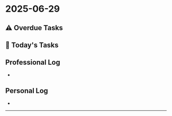 # 2025-06-29

## ⚠️ Overdue Tasks


## 📅 Today's Tasks


## Professional Log
- 

## Personal Log
- 

---
